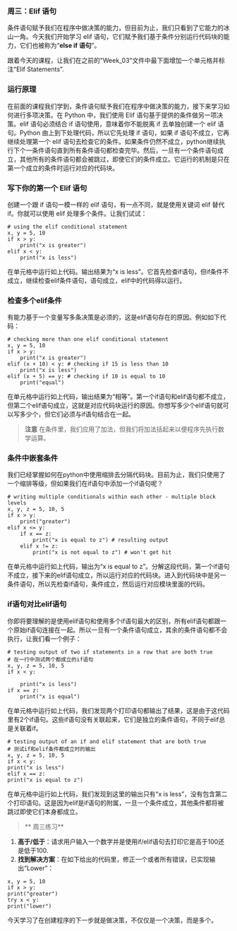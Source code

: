 ### 周三：Elif 语句

条件语句赋予我们在程序中做决策的能力，但目前为止，我们只看到了它能力的冰山一角。今天我们开始学习 elif 语句，它们赋予我们基于条件分别运行代码块的能力，它们也被称为“**else if 语句**”。

跟着今天的课程，让我们在之前的"Week_03"文件中最下面增加一个单元格并标注“Elif Statements”.

### 运行原理

在前面的课程我们学到，条件语句赋予我们在程序中做决策的能力，接下来学习如何进行多项决策。在 Python 中，我们使用 Elif 语句基于提供的条件做另一项决策。elif 语句必须结合 if 语句使用，意味着你不能脱离 if 去单独创建一个 elif 语句。Python 由上到下处理代码，所以它先处理 if 语句，如果 if 语句不成立，它再继续处理第一个 elif 语句去检查它的条件。如果条件仍然不成立，python继续执行下个一条件语句直到所有条件语句都检查完毕。然后，一旦有一个条件语句成立，其他所有的条件语句都会被跳过，即使它们的条件成立。它运行的机制是只在第一个成立的条件时运行对应的代码块。

### 写下你的第一个 Elif 语句

创建一个跟 if 语句一模一样的 elif 语句，有一点不同，就是使用关键词 elif 替代if。你就可以使用 elif 处理多个条件。让我们试试：

```
# using the elif conditional statement
x, y = 5, 10
if x > y:
    print("x is greater")
elif x < y:
    print("x is less")
```
在单元格中运行如上代码。输出结果为“x is less”。它首先检查if语句，但if条件不成立，继续检查elif条件语句，语句成立，elif中的代码得以运行。
### 检查多个elif条件
有能力基于一个变量写多条决策是必须的，这是elif语句存在的原因。例如如下代码：
```
# checking more than one elif conditional statement
x, y = 5, 10
if x > y:
    print("x is greater")
elif (x + 10) < y: # checking if 15 is less than 10
    print("x is less")
elif (x + 5) == y: # checking if 10 is equal to 10
    print("equal")
```
在单元格中运行如上代码，输出结果为“相等”。第一个if语句和elif语句都不成立，但第二个elif语句成立，这就是对应代码块运行的原因。你想写多少个elif语句就可以写多少个，但它们必须与if语句结合在一起。
>**注意** 在条件里，我们应用了加法，但我们将加法括起来以便程序先执行数学运算。
### 条件中嵌套条件

我们已经掌握如何在python中使用缩排去分隔代码块。目前为止，我们只使用了一个缩排等级，但如果我们在if语句中添加一个if语句呢？

```
# writing multiple conditionals within each other - multiple block levels
x, y, z = 5, 10, 5
if x > y:
    print("greater")
elif x <= y:
    if x == z:
        print("x is equal to z") # resulting output
    elif x != z:
        print("x is not equal to z") # won't get hit
```

在单元格中运行如上代码，输出为“x is equal to z”。分解这段代码，第一个if语句不成立，接下来的elif语句成立，所以运行对应的代码块。进入到代码块中是另一条件语句，所以先检查if语句，条件成立，然后运行对应模块里面的代码。
### if语句对比elif语句
你即将要理解的是使用elif语句和使用多个if语句最大的区别，所有elif语句都跟一个原始if语句连接在一起。所以一旦有一个条件语句成立，其余的条件语句都不会执行，让我们看一个例子：
```
# testing output of two if statements in a row that are both true
# 在一行中测试两个都成立的if语句
x, y, z = 5, 10, 5
if x < y:

    print("x is less")
if x == z:
    print("x is equal")
```
在单元格中运行如上代码，我们发现两个打印语句都输出了结果，这是由于这代码里有2个if语句。这些if语句没有关联起来，它们是独立的条件语句，不同于elif总是关联着if。
```
# testing output of an if and elif statement that are both true
# 测试if和elif条件都成立时的输出
x, y, z = 5, 10, 5
if x < y:
print("x is less")
elif x == z:
print("x is equal to z")
```
在单元格中运行如上代码，我们发现到这里的输出只有“x is less”，没有包含第二个打印语句。这是因为elif是if语句的附属，一旦一个条件成立，其他条件都将被跳过即使它们本身都成立。
>** 周三练习**
1. **高于/低于**：请求用户输入一个数字并是使用if/elif语句去打印它是高于100还是低于100.
2. **找到解决方案**：在如下给出的代码里，修正一个或者所有错误，已实现输出“Lower”：

```
x, y = 5, 10
if x > y:
print("greater")
try x < y:
print("lower")
```

今天学习了在创建程序的下一步就是做决策，不仅仅是一个决策，而是多个。


